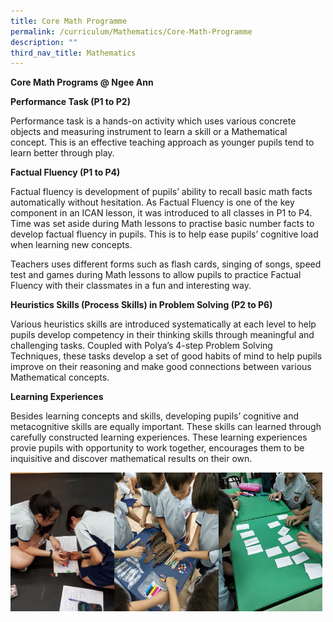 ```yaml
---
title: Core Math Programme
permalink: /curriculum/Mathematics/Core-Math-Programme
description: ""
third_nav_title: Mathematics
---
```

**Core Math Programs @ Ngee Ann**

  

**Performance Task (P1 to P2)**

Performance task is a hands-on activity which uses various concrete objects and measuring instrument to learn a skill or a Mathematical concept. This is an effective teaching approach as younger pupils tend to learn better through play.

  

**Factual Fluency (P1 to P4)**

Factual fluency is development of pupils’ ability to recall basic math facts automatically without hesitation. As Factual Fluency is one of the key component in an ICAN lesson, it was introduced to all classes in P1 to P4. Time was set aside during Math lessons to practise basic number facts to develop factual fluency in pupils. This is to help ease pupils’ cognitive load when learning new concepts.

  

Teachers uses different forms such as flash cards, singing of songs, speed test and games during Math lessons to allow pupils to practice Factual Fluency with their classmates in a fun and interesting way.

  

**Heuristics Skills (Process Skills) in Problem Solving (P2 to P6)**

Various heuristics skills are introduced systematically at each level to help pupils develop competency in their thinking skills through meaningful and challenging tasks. Coupled with Polya’s 4-step Problem Solving Techniques, these tasks develop a set of good habits of mind to help pupils improve on their reasoning and make good connections between various Mathematical concepts.

  

  

**Learning Experiences**

Besides learning concepts and skills, developing pupils’ cognitive and metacognitive skills are equally important. These skills can learned through carefully constructed learning experiences. These learning experiences provie pupils with opportunity to work together, encourages them to be inquisitive and discover mathematical results on their own.

<img src="/images/Math%20Learning%20Experience-1.jpg" 
     style="width:33%;float:left">
<img src="/images/Math%20Learning%20Experience-2.jpg" 
     style="width:33%;float:left">
<img src="/images/Math%20Learning%20Experience-3.jpg" 
     style="width:33%">
